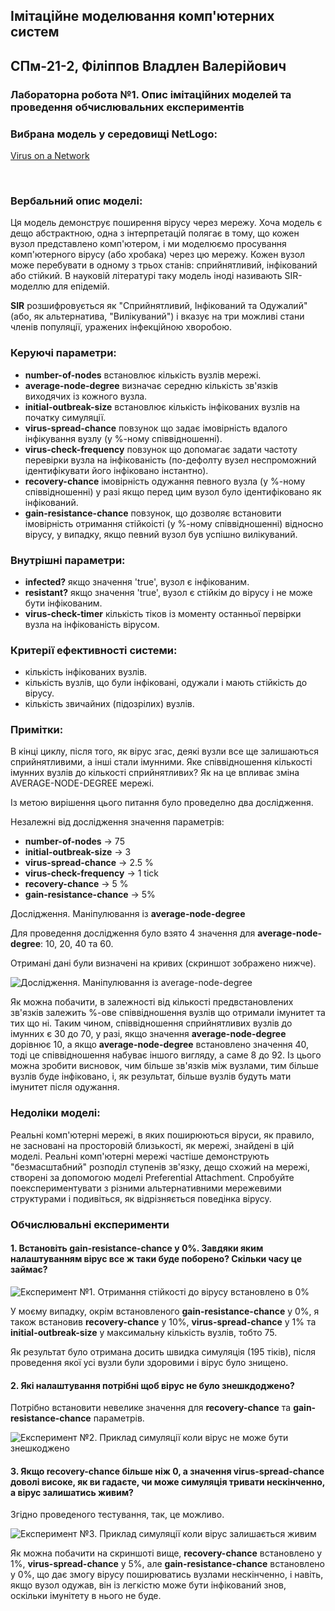 ## Імітаційне моделювання комп'ютерних систем
## СПм-21-2, **Філіппов Владлен Валерійович**
### Лабораторна робота №**1**. Опис імітаційних моделей та проведення обчислювальних експериментів

### Вибрана модель у середовищі NetLogo:
[Virus on a Network](https://www.netlogoweb.org/launch#https://www.netlogoweb.org/assets/modelslib/Sample%20Models/Networks/Virus%20on%20a%20Network.nlogo)

<br>

### Вербальний опис моделі:
Ця модель демонструє поширення вірусу через мережу. Хоча модель є дещо абстрактною, одна з інтерпретацій полягає в тому, що кожен вузол представлено комп'ютером, і ми моделюємо просування комп'ютерного вірусу (або хробака) через цю мережу. Кожен вузол може перебувати в одному з трьох станів: сприйнятливий, інфікований або стійкий. В науковій літературі таку модель іноді називають SIR-моделлю для епідемій.

**SIR** розшифровується як "Сприйнятливий, Інфікований та Одужалий" (або, як альтернатива, "Вилікуваний") і вказує на три можливі стани членів популяції, уражених інфекційною хворобою.

### Керуючі параметри:
- **number-of-nodes** встановлює кількість вузлів мережі.
- **average-node-degree** визначає середню кількість зв'язків виходячих із кожного вузла.
- **initial-outbreak-size** встановлює кількість інфікованих вузлів на початку симуляції.
- **virus-spread-chance** повзунок що задає імовірність вдалого інфікування вузлу (у %-ному співвідношенні).
- **virus-check-frequency** повзунок що допомагає задати частоту перевірки вузла на інфікованість (по-дефолту вузел неспроможний ідентифікувати його інфіковано інстантно).
- **recovery-chance** імовірність одужання певного вузла (у %-ному співвідношенні) у разі якщо перед цим вузол було ідентифіковано як інфікований.
- **gain-resistance-chance** повзунок, що дозволяє встановити імовірність отримання стійкоісті (у %-ному співвідношенні) відносно вірусу, у випадку, якщо певний вузол був успішно вилікуваний.

### Внутрішні параметри:
- **infected?** якщо значення 'true', вузол є інфікованим.
- **resistant?** якщо значення 'true', вузол є стійкім до вірусу і не може бути інфікованим.
- **virus-check-timer** кількість тіков із моменту останньої первірки вузла на інфікованість вірусом.

### Критерії ефективності системи:
- кількість інфікованих вузлів.
- кількість вузлів, що були інфіковані, одужали і мають стійкість до вірусу.
- кількість звичайних (підозрілих) вузлів.

### Примітки:
В кінці циклу, після того, як вірус згас, деякі вузли все ще залишаються сприйнятливими, а інші стали імунними. Яке співвідношення кількості імунних вузлів до кількості сприйнятливих? Як на це впливає зміна AVERAGE-NODE-DEGREE мережі.

Із метою вирішення цього питання було проведелно два дослідження.

Незалежні від дослідження значення параметрів:
- **number-of-nodes** -> 75
- **initial-outbreak-size** -> 3
- **virus-spread-chance** -> 2.5 %
- **virus-check-frequency** -> 1 tick
- **recovery-chance** -> 5 %
- **gain-resistance-chance** -> 5%

Дослідження. Маніпулювання із **average-node-degree**

Для проведення дослідження було взято 4 значення для **average-node-degree**: 10, 20, 40 та 60.

Отримані дані були визначені на кривих (скриншот зображено нижче).

![Дослідження. Маніпулювання із average-node-degree](ttt-research-graph-results.png)

Як можна побачити, в залежності від кількості предвстановлених зв'язків залежить %-ове співвідношення вузлів що отримали імунитет та тих що ні. Таким чином, співвідношення сприйнятливих вузлів до імунних є 30 до 70, у разі, якщо значення **average-node-degree** дорівнює 10, а якщо **average-node-degree** встановлено значення 40, тоді це співвідношення набуває іншого вигляду, а саме 8 до 92. Із цього можна зробити висновок, чим більше зв'язків між вузлами, тим більше вузлів буде інфіковано, і, як результат, більше вузлів будуть мати імунитет після одужання. 

### Недоліки моделі:
Реальні комп'ютерні мережі, в яких поширюються віруси, як правило, не засновані на просторовій близькості, як мережі, знайдені в цій моделі. Реальні комп'ютерні мережі частіше демонструють "безмасштабний" розподіл ступенів зв'язку, дещо схожий на мережі, створені за допомогою моделі Preferential Attachment. Спробуйте поекспериментувати з різними альтернативними мережевими структурами і подивіться, як відрізняється поведінка вірусу.

### Обчислювальні експерименти

#### 1. Встановіть **gain-resistance-chance** у 0%. Завдяки яким налаштуванням вірус все ж таки буде поборено? Скільки часу це займає?

![Експеримент №1. Отримання стійкості до вірусу встановлено в 0%](ttt-experiment-1.png)

У моєму випадку, окрім встановленого **gain-resistance-chance** у 0%, я також встановив **recovery-chance** у 10%, **virus-spread-chance** у 1% та **initial-outbreak-size** у максимальну кількість вузлів, тобто 75.

Як результат було отримана досить швидка симуляція (195 тіків), після проведення якої усі вузли були здоровими і вірус було знищено.

#### 2. Які налаштування потрібні щоб вірус не було знешкдоджено? 

Потрібно встановити невелике значення для **recovery-chance** та **gain-resistance-chance** параметрів.

![Експеримент №2. Приклад симуляції коли вірус не може бути знешкоджено](ttt-experiment-2.png)

#### 3. Якщо **recovery-chance** більше ніж 0, а значення **virus-spread-chance** доволі високе, як ви гадаєте, чи може симуляція тривати нескінченно, а вірус залишатись живим? 

Згідно проведеного тестування, так, це можливо.

![Експеримент №3. Приклад симуляції коли вірус залишається живим](ttt-experiment-3.png)

Як можна побачити на скриншоті вище, **recovery-chance** встановлено у 1%, **virus-spread-chance** у 5%, але **gain-resistance-chance** встановлено у 0%, що дає змогу вірусу поширюватись вузлами нескінченно, і навіть, якщо вузол одужав, він із легкістю може бути інфікований знов, оскільки імунітету в нього не буде.